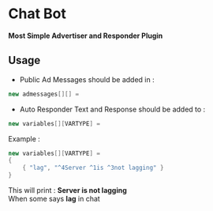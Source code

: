 # Chat Bot
**Most Simple Advertiser and Responder Plugin**
## Usage
- Public Ad Messages should be added in : 
``` cpp 
new admessages[][] =  
```
- Auto Responder Text and Response should be added to : 
``` cpp
new variables[][VARTYPE] =
```
Example : 
``` cpp
new variables[][VARTYPE] =
{
	{ "lag", "^4Server ^1is ^3not lagging" }
}
```
This will print : **Server is not lagging**<br>
When some says **lag** in chat
